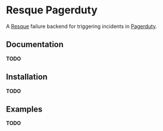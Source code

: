 # Resque Pagerduty #

A [Resque][resque] failure backend for triggering incidents in [Pagerduty][pagerduty].

## Documentation ##

**TODO**

## Installation ##

**TODO**

## Examples ##

**TODO**

 [resque]: https://github.com/defunkt/resque
 [pagerduty]: http://pagerduty.com

